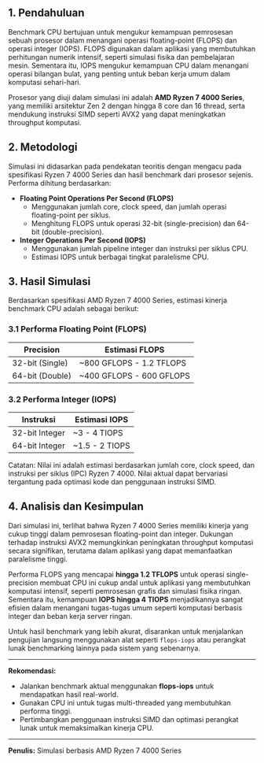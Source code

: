 
## 1. Pendahuluan
Benchmark CPU bertujuan untuk mengukur kemampuan pemrosesan sebuah prosesor dalam menangani operasi floating-point (FLOPS) dan operasi integer (IOPS). FLOPS digunakan dalam aplikasi yang membutuhkan perhitungan numerik intensif, seperti simulasi fisika dan pembelajaran mesin. Sementara itu, IOPS mengukur kemampuan CPU dalam menangani operasi bilangan bulat, yang penting untuk beban kerja umum dalam komputasi sehari-hari.

Prosesor yang diuji dalam simulasi ini adalah **AMD Ryzen 7 4000 Series**, yang memiliki arsitektur Zen 2 dengan hingga 8 core dan 16 thread, serta mendukung instruksi SIMD seperti AVX2 yang dapat meningkatkan throughput komputasi.

## 2. Metodologi
Simulasi ini didasarkan pada pendekatan teoritis dengan mengacu pada spesifikasi Ryzen 7 4000 Series dan hasil benchmark dari prosesor sejenis. Performa dihitung berdasarkan:
- **Floating Point Operations Per Second (FLOPS)**
  - Menggunakan jumlah core, clock speed, dan jumlah operasi floating-point per siklus.
  - Menghitung FLOPS untuk operasi 32-bit (single-precision) dan 64-bit (double-precision).
- **Integer Operations Per Second (IOPS)**
  - Menggunakan jumlah pipeline integer dan instruksi per siklus CPU.
  - Estimasi IOPS untuk berbagai tingkat paralelisme CPU.

## 3. Hasil Simulasi
Berdasarkan spesifikasi AMD Ryzen 7 4000 Series, estimasi kinerja benchmark CPU adalah sebagai berikut:

### 3.1 Performa Floating Point (FLOPS)
| Precision | Estimasi FLOPS |
|-----------|---------------|
| 32-bit (Single) | ~800 GFLOPS - 1.2 TFLOPS |
| 64-bit (Double) | ~400 GFLOPS - 600 GFLOPS |

### 3.2 Performa Integer (IOPS)
| Instruksi | Estimasi IOPS |
|-----------|--------------|
| 32-bit Integer | ~3 - 4 TIOPS |
| 64-bit Integer | ~1.5 - 2 TIOPS |

Catatan: Nilai ini adalah estimasi berdasarkan jumlah core, clock speed, dan instruksi per siklus (IPC) Ryzen 7 4000. Nilai aktual dapat bervariasi tergantung pada optimasi kode dan penggunaan instruksi SIMD.

## 4. Analisis dan Kesimpulan
Dari simulasi ini, terlihat bahwa Ryzen 7 4000 Series memiliki kinerja yang cukup tinggi dalam pemrosesan floating-point dan integer. Dukungan terhadap instruksi AVX2 memungkinkan peningkatan throughput komputasi secara signifikan, terutama dalam aplikasi yang dapat memanfaatkan paralelisme tinggi.

Performa FLOPS yang mencapai **hingga 1.2 TFLOPS** untuk operasi single-precision membuat CPU ini cukup andal untuk aplikasi yang membutuhkan komputasi intensif, seperti pemrosesan grafis dan simulasi fisika ringan. Sementara itu, kemampuan **IOPS hingga 4 TIOPS** menjadikannya sangat efisien dalam menangani tugas-tugas umum seperti komputasi berbasis integer dan beban kerja server ringan.

Untuk hasil benchmark yang lebih akurat, disarankan untuk menjalankan pengujian langsung menggunakan alat seperti `flops-iops` atau perangkat lunak benchmarking lainnya pada sistem yang sebenarnya.

---

**Rekomendasi:**
- Jalankan benchmark aktual menggunakan **flops-iops** untuk mendapatkan hasil real-world.
- Gunakan CPU ini untuk tugas multi-threaded yang membutuhkan performa tinggi.
- Pertimbangkan penggunaan instruksi SIMD dan optimasi perangkat lunak untuk memaksimalkan kinerja CPU.

---
**Penulis:** Simulasi berbasis AMD Ryzen 7 4000 Series
